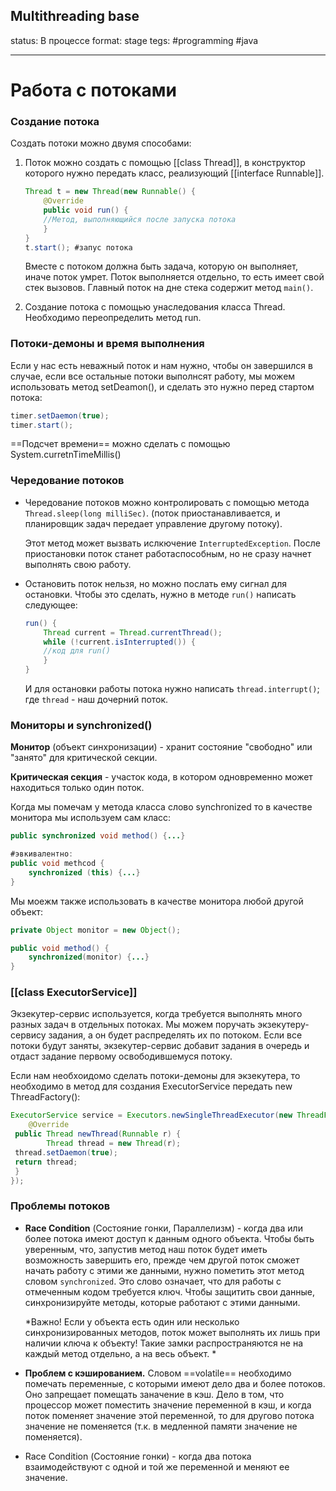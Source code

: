  ## Multithreading base
status: В процессе
format: stage
tegs: #programming #java

---
# Работа с потоками
### Создание потока
Создать потоки можно двумя способами:
1. Поток можно создать с помощью [[class Thread]], в конструктор которого нужно передать класс, реализующий [[interface Runnable]].
	```java 
	Thread t = new Thread(new Runnable() {
		@Override
		public void run() {
		//Метод, выполняющийся после запуска потока
		} 
	}
	t.start(); #запус потока
	```

	Вместе с потоком должна быть задача, которую он выполняет, иначе поток умрет. Поток выполняется отдельно, то есть имеет свой стек вызовов. Главный поток на дне стека содержит метод `main()`. 
	
2. Создание потока с помощью унаследования класса Thread. Необходимо переопределить метод run.

### Потоки-демоны и время выполнения
Если у нас есть неважный поток и нам нужно, чтобы он завершился в случае, если все остальные потоки выполнсят работу, мы можем использовать метод setDeamon(), и сделать это нужно перед стартом потока:
```java
timer.setDaemon(true);  
timer.start();
```

==Подсчет времени== можно сделать с помощью System.curretnTimeMillis()


### Чередование потоков
- Чередование потоков можно контролировать с помощью метода `Thread.sleep(long milliSec)`. (поток приостанавливается, и планировщик задач передает управление другому потоку). 
  
  Этот метод может вызвать ислкючение `InterruptedException`. После приостановки поток станет работаспособным, но не сразу начнет выполнять свою работу.

- Остановить поток нельзя, но можно послать ему сигнал для остановки. Чтобы это сделать, нужно в методе `run()` написать следующее: 
	```java
	run() {
		Thread current = Thread.currentThread(); 
		while (!current.isInterrupted()) { 
		//код для run() 
		} 
	}
	```
	И для остановки работы потока нужно написать `thread.interrupt()`; где `thread` - наш дочерний поток. 


### Мониторы и synchronized()
**Монитор** (объект синхронизации) - хранит состояние "свободно" или "занято" для критической секции.

**Критическая секция** - участок кода, в котором одновременно может находиться только один поток.

Когда мы помечам у метода класса слово synchronized то в качестве монитора мы используем сам класс:
```java
public synchronized void method() {...}

#эвкивалентно:
public void methcod {
	synchronized (this) {...}
}
```

Мы моежм также использовать в качестве монитора любой другой объект:
```java
private Object monitor = new Object();

public void method() {
	synchronized(monitor) {...}
}
```

### [[class ExecutorService]]  
Экзекутер-сервис используется, когда требуется выполнять много разных задач в отдельных потоках. Мы можем поручать экзекутеру-сервису задания, а он будет распределять их по потоком. Если все потоки будут заняты, экзекутер-сервис добавит задания в очередь и отдаст задание первому освободившемуся потоку.

Если нам необхоидомо сделать потоки-демоны для экзекутера, то необходимо в метод для создания ExecutorService передать new ThreadFactory():
```java
ExecutorService service = Executors.newSingleThreadExecutor(new ThreadFactory() {  
    @Override  
 public Thread newThread(Runnable r) {  
        Thread thread = new Thread(r);  
 thread.setDaemon(true);  
 return thread;  
 }  
});
```
### Проблемы потоков
- **Race Condition** (Состояние гонки, Параллелизм) - когда два или более потока имеют доступ к данным одного объекта. Чтобы быть уверенным, что, запустив метод наш поток будет иметь возможность завершить его, прежде чем другой поток сможет начать работу с этими же данными, нужно пометить этот метод словом `synchronized`. Это слово означает, что для работы с отмеченным кодом требуется ключ. Чтобы защитить свои данные, синхронизируйте методы, которые работают с этими данными. 

	*Важно! Если у объекта есть один или несколько синхронизированных методов, поток может выполнять их лишь при наличии ключа к объекту! Такие замки распространяются не на каждый метод отдельно, а на весь объект. *

- **Проблем с кэшированием.** Словом ==volatile== необходимо помечать переменные, с которыми имеют дело два и более потоков. Оно запрещает помещать заначение в кэш. Дело в том, что процессор может поместить значение переменной в кэш, и когда поток поменяет значение этой переменной, то для другово потока значение не поменяется (т.к. в медленной памяти значение не поменяется).  
- Race Condition (Состояние гонки) - когда два потока взаимодействуют с одной и той же переменной и меняют ее значение.